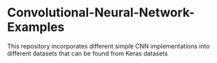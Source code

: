# Convolutional-Neural-Network-Examples
This repository incorporates different simple CNN implementations into different datasets that can be found from Keras datasets

